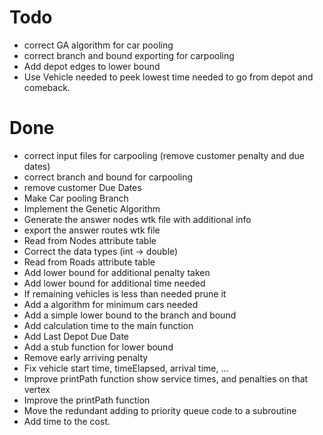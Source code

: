 # Todo
- correct GA algorithm for car pooling
- correct branch and bound exporting for carpooling
- Add depot edges to lower bound
- Use Vehicle needed to peek lowest time needed to go from depot and comeback.

# Done
- correct input files for carpooling (remove customer penalty and due dates)
- correct branch and bound for carpooling
- remove customer Due Dates
- Make Car pooling Branch
- Implement the Genetic Algorithm
- Generate the answer nodes wtk file with additional info
- export the answer routes wtk file
- Read from Nodes attribute table
- Correct the data types (int -> double)
- Read from Roads attribute table
- Add lower bound for additional penalty taken
- Add lower bound for additional time needed
- If remaining vehicles is less than needed prune it
- Add a algorithm for minimum cars needed
- Add a simple lower bound to the branch and    bound
- Add calculation time to the main function
- Add Last Depot Due Date
- Add a stub function for lower bound
- Remove early arriving penalty
- Fix vehicle start time, timeElapsed, arrival time, ...
- Improve printPath function show service times, and penalties on that vertex
- Improve the printPath function
- Move the redundant adding to priority queue code to a subroutine
- Add time to the cost.